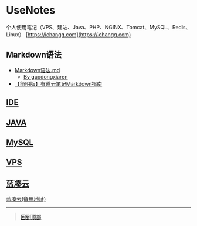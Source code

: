 # UseNotes
个人使用笔记（VPS、建站、Java、PHP、NGINX、Tomcat、MySQL、Redis、Linux）
[https://ichangg.com](https://ichangg.com)

## Markdown语法
* [Markdown语法.md](https://github.com/claer-ding/UseNotes/blob/master/README%E8%AF%AD%E6%B3%95.md) 
  * [By guodongxiaren](https://github.com/guodongxiaren/README)
* [【简明版】有道云笔记Markdown指南](http://note.youdao.com/iyoudao/?p=2411&vendor=unsilent14)

## [IDE](https://github.com/claer-ding/UseNotes/tree/master/IDE)

## [JAVA](https://github.com/claer-ding/UseNotes/tree/master/JAVA)

## [MySQL](https://github.com/claer-ding/UseNotes/tree/master/MySQL)


## [VPS](https://github.com/claer-ding/UseNotes/tree/master/VPS)

## [蓝凑云](https://www.lanzous.com/u/ding_jostin)
[蓝凑云(备用地址)](https://pan.lanzou.com/u/ding_jostin)

*******************
> [回到顶部](#readme)
